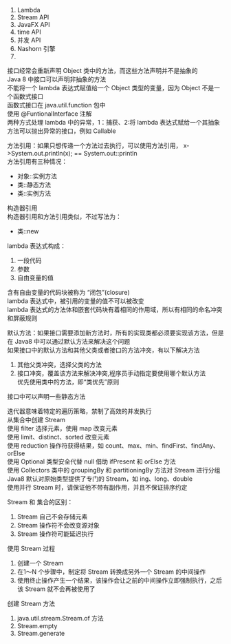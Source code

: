 1. Lambda  
2. Stream API  
3. JavaFX API  
4. time API   
5. 并发 API  
6. Nashorn 引擎  
7.   


接口经常会重新声明 Object 类中的方法，而这些方法声明并不是抽象的   
Java 8 中接口可以声明非抽象的方法   
不能将一个 lambda 表达式赋值给一个 Object 类型的变量，因为 Object 不是一个函数式接口   
函数式接口在 java.util.function 包中   
使用 @FuntionalInterface 注解   
两种方式处理 lambda 中的异常，1：捕获、2:将 lambda 表达式赋给一个其抽象方法可以抛出异常的接口，例如 Callable   

方法引用：如果只想传递一个方法过去执行，可以使用方法引用， x->System.out.println(x); == System.out::println   
方法引用有三种情况：    
- 对象::实例方法   
- 类::静态方法     
- 类::实例方法   

构造器引用   
构造器引用和方法引用类似，不过写法为：   
- 类::new    

lambda 表达式构成：   
1. 一段代码   
2. 参数     
3. 自由变量的值   

含有自由变量的代码块被称为 “闭包”(closure)   
lambda 表达式中，被引用的变量的值不可以被改变   
lambda 表达式的方法体和嵌套代码块有着相同的作用域，所以有相同的命名冲突和屏蔽规则   

默认方法：如果接口需要添加新方法时，所有的实现类都必须要实现该方法，但是在 Java8 中可以通过默认方法来解决这个问题   
如果接口中的默认方法和其他父类或者接口的方法冲突，有以下解决方法   
1. 其他父类冲突，选择父类的方法   
2. 接口冲突，覆盖该方法来解决冲突,程序员手动指定要使用哪个默认方法   
优先使用类中的方法，即“类优先”原则   

接口中可以声明一些静态方法   

迭代器意味着特定的遍历策略，禁制了高效的并发执行    
从集合中创建 Stream   
使用 filter 选择元素，使用 map 改变元素      
使用 limit、distinct、sorted 改变元素   
使用 reduction 操作符获得结果，如 count、max、min、findFirst、findAny、orElse   
使用 Optional 类型安全代替 null 借助 ifPresent 和 orElse 方法   
使用 Collectors 类中的 groupingBy 和 partitioningBy 方法对 Stream 进行分组   
Java8 默认对原始类型提供了专门的 Stream，如 ing、long、double   
使用并行 Stream 时，请保证他不带有副作用，并且不保证排序约定   

Stream 和 集合的区别：  
1. Stream 自己不会存储元素
2. Stream 操作符不会改变源对象
3. Stream 操作符可能延迟执行

使用 Stream 过程   
1. 创建一个 Stream
2. 在1～N 个步骤中，制定将 Stream 转换成另外一个 Stream 的中间操作
3. 使用终止操作产生一个结果，该操作会让之前的中间操作立即强制执行，之后该 Stream 就不会再被使用了

创建 Stream 方法
1. java.util.stream.Stream.of 方法
2. Stream.empty
3. Stream.generate
